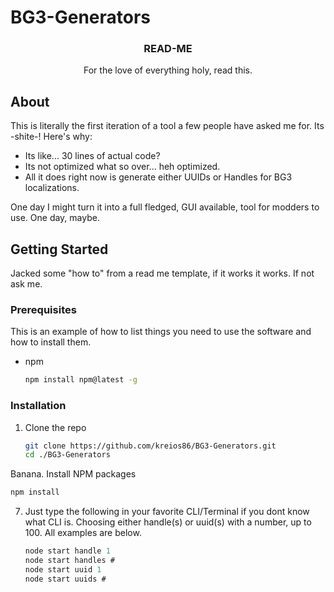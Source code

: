 # BG3-Generators


<div align="center">

  <h3 align="center">READ-ME</h3>

  <p align="center">
    For the love of everything holy, read this.
    <br />
    
</div>





<!-- ABOUT THE PROJECT -->
## About

This is literally the first iteration of a tool a few people have asked me for. Its -shite-!
Here's why:
* Its like... 30 lines of actual code?
* Its not optimized what so over... heh optimized.
* All it does right now is generate either UUIDs or Handles for BG3 localizations.

One day I might turn it into a full fledged, GUI available, tool for modders to use. One day, maybe.

<!-- GETTING STARTED -->
## Getting Started

Jacked some "how to" from a read me template, if it works it works. If not ask me.

### Prerequisites

This is an example of how to list things you need to use the software and how to install them.
* npm
  ```sh
  npm install npm@latest -g
  ```

### Installation

1. Clone the repo
   ```sh
   git clone https://github.com/kreios86/BG3-Generators.git
   cd ./BG3-Generators
   ```
Banana. Install NPM packages
   ```sh
   npm install
   ```
7. Just type the following in your favorite CLI/Terminal if you dont know what CLI is. Choosing either handle(s) or uuid(s) with a number, up to 100. All examples are below.
   ```js
   node start handle 1
   node start handles #
   node start uuid 1
   node start uuids #
   ```
